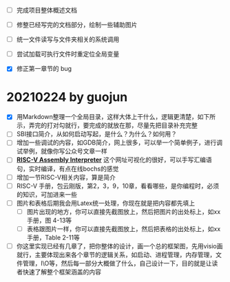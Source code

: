 - [ ] 完成项目整体概述文档
- [ ] 修整已经写完的文档部分，绘制一些辅助图片
- [ ] 统一文件读写与文件夹相关的系统调用
- [ ] 尝试加载可执行文件时重定位全局变量
- [x] 修正第一章节的 bug


# 20210224 by guojun

- [x] 用Markdown整理一个全局目录，这样大体上干什么，逻辑更清楚，如下所示，弄完的打对勾就行，要完成的就放在那，尽量先把目录补充完整
- [ ] SBI接口简介，从如何启动写起，是什么？为什么？如何用？
- [ ] 增加一些调试的内容，如GDB简介，网上很多，可以举一个简单例子，进行调试举例，就像你写公众号文章一样
- [ ] **[RISC-V Assembly Interpreter](https://www.cs.cornell.edu/courses/cs3410/2019sp/riscv/interpreter/#)**
这个网址可视化的很好，可以手写汇编语句，实时编译，有点在线bochs的感觉
- [ ] 增加一节RISC-V相关内容，算是简介
- [ ] RISC-V 手册，包云刚版，第2，3，9，10章，看看哪些，是你编程时，必须的知识，可加进来一些
- [ ] 图片和表格后期我会用Latex统一处理，你现在就是把内容都先填上
  - [ ] 图片出现的地方，你可以直接先截图放上，然后把图片的出处标上，如xx手册，图 4-13等
  - [ ] 表格跟图片一样，你可以直接先截图放上，然后把表格的出处标上，如xx手册，Table 2-11等
- [ ] 你这里实现已经有几章了，把你整体的设计，画一个总的框架图，先用visio画就行，主要体现出来各个章节的逻辑关系，如启动、进程管理，内存管理，文件管理，I\O等，然后每一部分大概做了什么，自己设计一下，目的就是让读者快速了解整个框架涵盖的内容